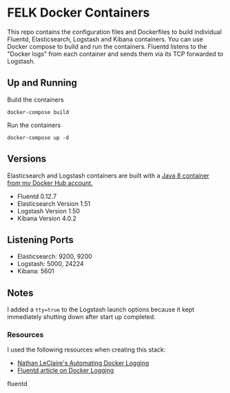 # FELK Docker Containers
This repo contains the configuration files and Dockerfiles to build individual Fluentd, Elasticsearch, Logstash and Kibana containers. You can use Docker compose to build and run the containers. Fluentd listens to the "Docker logs" from each container and sends them via its TCP forwarded to Logstash.  

## Up and Running
Build the containers

    docker-compose build

Run the containers

    docker-compose up -d

## Versions
Elasticsearch and Logstash containers are built with a [Java 8 container from my Docker Hub account.](https://registry.hub.docker.com/u/jonbrouse/docker-java/dockerfile/)

 - Fluentd 0.12.7
 - Elasticsearch Version 1.51
 - Logstash Version 1.50
 - Kibana Version 4.0.2

## Listening Ports 
 - Elasticsearch: 9200, 9200
 - Logstash: 5000, 24224
 - Kibana: 5601


## Notes
I added a `tty=true` to the Logstash launch options because it kept immediately shutting down after start up completed. 

### Resources

I used the following resources when creating this stack:
-  [Nathan LeClaire's Automating Docker Logging](http://nathanleclaire.com/blog/2015/04/27/automating-docker-logging-elasticsearch-logstash-kibana-and-logspout/)
- [Fluentd article on Docker Logging](http://www.fluentd.org/guides/recipes/docker-logging)

fluentd
